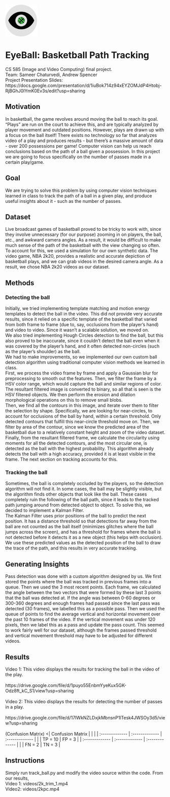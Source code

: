 <img src="EyeBall.png" width="100" height="100">
<h1>EyeBall: Basketball Path Tracking</h1>
<p>
CS 585 (Image and Video Computing) final project.  <br>
Team: Sameer Chaturvedi, Andrew Spencer <br>
Project Presentation Slides: https://docs.google.com/presentation/d/1iuBok714z94xEYZOMJdP4Htobj-RjBGhJ0lYmK0Ev3s/edit?usp=sharing  <br>
</p>

<div class="main-body">
<h2> Motivation </h2>
<p>
In basketball, the game revolves around moving the ball to reach its goal. “Plays” are run on the court to achieve this, and are typically analyzed by player movement and outdated positions. However, plays are drawn up with a focus on the ball itself! There exists no technology so far that analyzes video of a play and produces results - but there’s a massive amount of data - over 200 possessions per game! Computer vision can help us reach conclusions based on the path of a ball given a possession. In this project we are going to focus specifically on the number of passes made in a certain play/game.

</p>


<h2> Goal </h2>
<p>
We are trying to solve this problem by using computer vision techniques learned in class to track the path of a ball in a given play, and produce useful insights about it - such as the number of passes.
 <br>
</p>

<h2> Dataset </h2>
<p>

Live broadcast games of basketball proved to be tricky to work with, since they involve unnecessary (for our purpose) zooming in on players, the ball, etc., and awkward camera angles. As a result, it would be difficult to make much sense of the path of the basketball with the view changing so often.<br>
To account for this, we used a simulation for our own synthetic data. The video game, NBA 2k20, provides a realistic and accurate depiction of basketball plays, and we can grab videos in the desired camera angle. As a result, we chose NBA 2k20 videos as our dataset. <br>

</p>

<h2> Methods </h2>
<p>
<h3> Detecting the ball </h3>
<p>
 Initially, we tried implementing template matching and motion energy templates to detect the ball in the video. This did not provide very accurate results, since it relied on a specific template of the basketball that varied from both frame to frame (due to, say, occlusions from the player’s hand) and video to video. Since it wasn’t a scalable solution, we moved on. <br>
We also tried implementing Hough Circles detection to find the ball, but this also proved to be inaccurate, since it couldn’t detect the ball even when it was covered by the player’s hand, and it often detected non-circles (such as the player’s shoulder) as the ball. <br>
We had to make improvements, so we implemented our own custom ball detection algorithm using traditional computer vision methods we learned in class. <br>
First, we process the video frame by frame and apply a Gaussian blur for preprocessing to smooth out the features. Then, we filter the frame by a HSV color range, which would capture the ball and similar regions of color. The resultant filtered image is converted to binary, so all that is seen is the HSV filtered objects. We then perform the erosion and dilation morphological operations on this to remove small blobs. <br>
Then, we find all the contours in this image, and iterate over them to filter the selection by shape. Specifically, we are looking for near-circles, to account for occlusions of the ball by hand, within a certain threshold. Only detected contours that fulfill this near-circle threshold move on. Then, we filter by area of the contour, since we know the predicted area of the basketball due to a relatively constant height and zoom of the video dataset. <br>
Finally, from the resultant filtered frame, we calculate the circularity using moments for all the detected contours, and the most circular one, is detected as the ball with the highest probability. This algorithm already detects the ball with a high accuracy, provided it is at least visible in the frame. The next section on tracking accounts for this.<br>
</p>
<h3>Tracking the ball</h3>
<p>
Sometimes, the ball is completely occluded by the players, so the detection algorithm will not find it. In some cases, the ball may be slightly visible, but the algorithm finds other objects that look like the ball. These cases completely ruin the following of the ball path, since it leads to the tracked path jumping around from detected object to object. To solve this, we decided to implement a Kalman Filter. <br>
The Kalman Filter uses prior positions of the ball to predict the next position. It has a distance threshold so that detections far away from the ball are not counted as the ball itself (minimizes glitches where the ball jumps across the screen), and has a threshold for frames where the ball is not detected before it detects it as a new object (this helps with occlusion). <br>
We use these predicted values as the detected position of the ball to draw the trace of the path, and this results in very accurate tracking. <br>

</p>
</p>
<h2>Generating Insights</h2>
<p>
Pass detection was done with a custom algorithm designed by us. We first stored the points where the ball was tracked in previous frames into a queue. Then we used the 3 most recent points. Each frame, we calculated the angle between the two vectors that were formed by these last 3 points that the ball was detected at. If the angle was between 0-60 degrees or 300-360 degrees and enough frames had passed since the last pass was detected (30 frames), we labelled this as a possible pass. Then we used the queue of points to find the average vertical and horizontal movement over the past 10 frames of the video. If the vertical movement was under 120 pixels, then we label this as a pass and update the pass count. This seemed to work fairly well for our dataset, although the frames passed threshold and vertical movement threshold may have to be adjusted for different videos.
</p>

<h2> Results</h2>
<p>
Video 1: This video displays the results for tracking the ball in the video of the play.<br><br>
https://drive.google.com/file/d/1puyo55EnbmYyeKux5GK-Odz8ft_kC_S1/view?usp=sharing
<br><br>
Video 2: This video displays the results for detecting the number of passes in a play.<br><br>
https://drive.google.com/file/d/17IWkNZLDxjkMbnsnP1lTesk4JWSOy3d5/view?usp=sharing
<br><br>
(Confusion Matrix)
<| Confusion Matrix |              |               |
| :------------- | :------------- | :------------- |
|                | TP = 10        | FP = 3         |
| :------------- | :------------- | :------------- |
|                | FN = 2         | TN = 3         |
</p>

<h2> Instructions</h2>
<p>
Simply run track_ball.py and modify the video source within the code. From our results, <br>
Video 1: videos/2k_trim_1.mp4 <br>
Video2: videos/2kpc.mp4<br><br>
